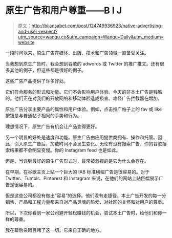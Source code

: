 # 原生广告和用户尊重——B I J

> 原文：<http://bijansabet.com/post/124749936923/native-advertising-and-user-respect?utm_source=wanqu.co&utm_campaign=Wanqu+Daily&utm_medium=website>

一段时间以来，原生广告在媒体、出版、技术和广告领域一直备受关注。

当我想到原生广告时，我会想到谷歌的 adwords 或 Twitter 的推广推文。还有很多其他的例子，但这些都是很好的例子。

这些广告产品提供了许多好处。

它们符合服务的形式和功能。它们不会影响用户体验。今天的非本土广告是残酷的。他们正在对我们的开放网络和移动体验造成损害。难怪广告拦截器在增加。

原生广告分享主要产品的属性和用户体验。例如，点击推广帖子上的 fav 或 like 按钮是与普通帖子相同的手势和行为。

理想情况下，原生广告有机会让产品变得更好。

另一个明显的好处是速度和功能。原生广告由应用提供商拥有、操作和托管。因此，引入原生广告后，加载时间不会发生变化。无论有没有搜索广告，你的谷歌搜索结果都不会明显变慢。你的 Instagram feed 也是如此。

但是，当谈到最好的原生广告形式时，最常被忽视的是它为什么会存在。

在早期，在谷歌主页上贴一个巨大的 IAB 标准横幅广告是很容易的。对于 Twitter、Tumblr、Pinterest 和 Instagram 来说，在他们的网站上贴巨幅展示广告是很容易的。

但是这些公司都没有做出“容易”的选择。他们没有走捷径。本土广告开发的每一分销售、产品和工程力量都来自对产品灵魂的热爱、对社区的关怀和对用户的尊重。

所以，下次你看到一家公司避开轻松赚钱的机会，尝试本土广告时，给他们和你一样的尊重。

我在幕后亲眼目睹了这一切。它来自正确的地方。
